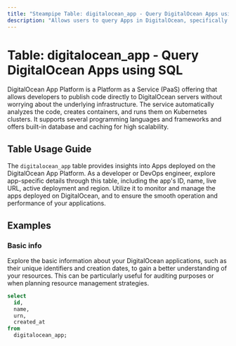 ```yaml
---
title: "Steampipe Table: digitalocean_app - Query DigitalOcean Apps using SQL"
description: "Allows users to query Apps in DigitalOcean, specifically to gather information about the app's ID, name, live URL, active deployment and region. This data can be used to monitor and manage the apps deployed on DigitalOcean."
---
```


# Table: digitalocean_app - Query DigitalOcean Apps using SQL

DigitalOcean App Platform is a Platform as a Service (PaaS) offering that allows developers to publish code directly to DigitalOcean servers without worrying about the underlying infrastructure. The service automatically analyzes the code, creates containers, and runs them on Kubernetes clusters. It supports several programming languages and frameworks and offers built-in database and caching for high scalability.

## Table Usage Guide

The `digitalocean_app` table provides insights into Apps deployed on the DigitalOcean App Platform. As a developer or DevOps engineer, explore app-specific details through this table, including the app's ID, name, live URL, active deployment and region. Utilize it to monitor and manage the apps deployed on DigitalOcean, and to ensure the smooth operation and performance of your applications.

## Examples

### Basic info
Explore the basic information about your DigitalOcean applications, such as their unique identifiers and creation dates, to gain a better understanding of your resources. This can be particularly useful for auditing purposes or when planning resource management strategies.

```sql
select
  id,
  name,
  urn,
  created_at
from
  digitalocean_app;
```